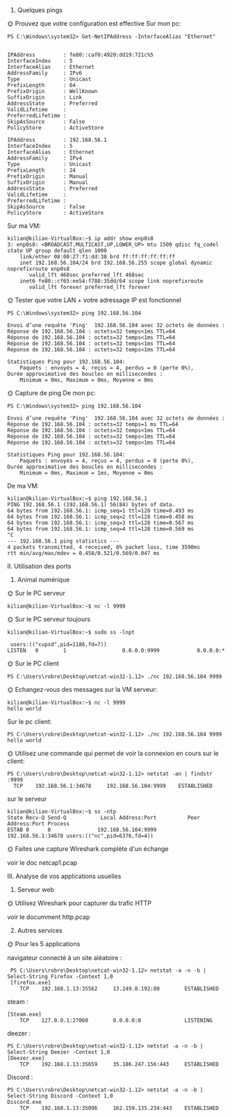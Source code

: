 1. Quelques pings

🌞 Prouvez que votre configuration est effective
Sur mon pc:
```
PS C:\Windows\system32> Get-NetIPAddress -InterfaceAlias "Ethernet"


IPAddress         : fe80::caf0:4920:dd19:721c%5
InterfaceIndex    : 5
InterfaceAlias    : Ethernet
AddressFamily     : IPv6
Type              : Unicast
PrefixLength      : 64
PrefixOrigin      : WellKnown
SuffixOrigin      : Link
AddressState      : Preferred
ValidLifetime     :
PreferredLifetime :
SkipAsSource      : False
PolicyStore       : ActiveStore

IPAddress         : 192.168.56.1
InterfaceIndex    : 5
InterfaceAlias    : Ethernet
AddressFamily     : IPv4
Type              : Unicast
PrefixLength      : 24
PrefixOrigin      : Manual
SuffixOrigin      : Manual
AddressState      : Preferred
ValidLifetime     :
PreferredLifetime :
SkipAsSource      : False
PolicyStore       : ActiveStore
```
Sur ma VM:
```
kilian@kilian-VirtualBox:~$ ip addr show enp0s8
3: enp0s8: <BROADCAST,MULTICAST,UP,LOWER_UP> mtu 1500 qdisc fq_codel state UP group default qlen 1000
    link/ether 08:00:27:f1:dd:38 brd ff:ff:ff:ff:ff:ff
    inet 192.168.56.104/24 brd 192.168.56.255 scope global dynamic noprefixroute enp0s8
       valid_lft 468sec preferred_lft 468sec
    inet6 fe80::cf65:ee54:f788:35dd/64 scope link noprefixroute
       valid_lft forever preferred_lft forever
```

🌞 Tester que votre LAN + votre adressage IP est fonctionnel
```
PS C:\Windows\system32> ping 192.168.56.104

Envoi d’une requête 'Ping'  192.168.56.104 avec 32 octets de données :
Réponse de 192.168.56.104 : octets=32 temps<1ms TTL=64
Réponse de 192.168.56.104 : octets=32 temps<1ms TTL=64
Réponse de 192.168.56.104 : octets=32 temps<1ms TTL=64
Réponse de 192.168.56.104 : octets=32 temps<1ms TTL=64

Statistiques Ping pour 192.168.56.104:
    Paquets : envoyés = 4, reçus = 4, perdus = 0 (perte 0%),
Durée approximative des boucles en millisecondes :
    Minimum = 0ms, Maximum = 0ms, Moyenne = 0ms
```

🌞 Capture de ping
De mon pc:
```
PS C:\Windows\system32> ping 192.168.56.104

Envoi d’une requête 'Ping'  192.168.56.104 avec 32 octets de données :
Réponse de 192.168.56.104 : octets=32 temps=1 ms TTL=64
Réponse de 192.168.56.104 : octets=32 temps<1ms TTL=64
Réponse de 192.168.56.104 : octets=32 temps<1ms TTL=64
Réponse de 192.168.56.104 : octets=32 temps<1ms TTL=64

Statistiques Ping pour 192.168.56.104:
    Paquets : envoyés = 4, reçus = 4, perdus = 0 (perte 0%),
Durée approximative des boucles en millisecondes :
    Minimum = 0ms, Maximum = 1ms, Moyenne = 0ms
```
De ma VM:
```
kilian@kilian-VirtualBox:~$ ping 192.168.56.1
PING 192.168.56.1 (192.168.56.1) 56(84) bytes of data.
64 bytes from 192.168.56.1: icmp_seq=1 ttl=128 time=0.493 ms
64 bytes from 192.168.56.1: icmp_seq=2 ttl=128 time=0.458 ms
64 bytes from 192.168.56.1: icmp_seq=3 ttl=128 time=0.567 ms
64 bytes from 192.168.56.1: icmp_seq=4 ttl=128 time=0.569 ms
^C
--- 192.168.56.1 ping statistics ---
4 packets transmitted, 4 received, 0% packet loss, time 3590ms
rtt min/avg/max/mdev = 0.458/0.521/0.569/0.047 ms
```

II. Utilisation des ports

1. Animal numérique
   
🌞 Sur le PC serveur
```
kilian@kilian-VirtualBox:~$ nc -l 9999
```
🌞 Sur le PC serveur toujours
```
kilian@kilian-VirtualBox:~$ sudo ss -lnpt

 users:(("cupsd",pid=1186,fd=7))
LISTEN   0        1                  0.0.0.0:9999            0.0.0.0:* 
```

🌞 Sur le PC client
```
PS C:\Users\robre\Desktop\netcat-win32-1.12> ./nc 192.168.56.104 9999
```

🌞 Echangez-vous des messages
sur la VM serveur:
```
kilian@kilian-VirtualBox:~$ nc -l 9999
hello world
```
Sur le pc client:
```
PS C:\Users\robre\Desktop\netcat-win32-1.12> ./nc 192.168.56.104 9999
hello world
```
🌞 Utilisez une commande qui permet de voir la connexion en cours
sur le client:
```
PS C:\Users\robre\Desktop\netcat-win32-1.12> netstat -an | findstr :9999
  TCP    192.168.56.1:34678     192.168.56.104:9999    ESTABLISHED
```
sur le serveur
```
kilian@kilian-VirtualBox:~$ ss -ntp
State Recv-Q Send-Q           Local Address:Port          Peer Address:Port Process
ESTAB 0      0               192.168.56.104:9999          192.168.56.1:34678 users:(("nc",pid=6376,fd=4))
```
🌞 Faites une capture Wireshark complète d'un échange

voir le doc netcap1.pcap

III. Analyse de vos applications usuelles

1. Serveur web

🌞 Utilisez Wireshark pour capturer du trafic HTTP

voir le documment http.pcap

2. Autres services

🌞 Pour les 5 applications

navigateur connecté à un site aléatoire :
```
 PS C:\Users\robre\Desktop\netcat-win32-1.12> netstat -a -n -b | Select-String Firefox -Context 1,0
 [firefox.exe]
    TCP    192.168.1.13:35562     13.249.8.192:80        ESTABLISHED
```

steam :
```
[Steam.exe]
    TCP    127.0.0.1:27060        0.0.0.0:0              LISTENING
```

deezer :
```
PS C:\Users\robre\Desktop\netcat-win32-1.12> netstat -a -n -b | Select-String Deezer -Context 1,0
[Deezer.exe]
    TCP    192.168.1.13:35659     35.186.247.156:443     ESTABLISHED
```

Discord :
```
PS C:\Users\robre\Desktop\netcat-win32-1.12> netstat -a -n -b | Select-String Discord -Context 1,0
Discord.exe
    TCP    192.168.1.13:35096     162.159.135.234:443    ESTABLISHED
```